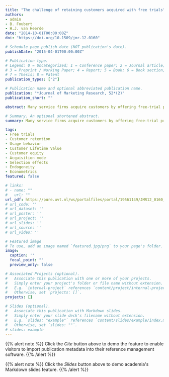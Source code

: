 ```yaml
---
title: "The challenge of retaining customers acquired with free trials"
authors:
- admin
- B. Foubert
- H.J. van Heerde
date: "2014-10-01T00:00:00Z"
doi: "https://doi.org/10.1509/jmr.12.0160"

# Schedule page publish date (NOT publication's date).
publishDate: "2015-04-01T00:00:00Z"

# Publication type.
# Legend: 0 = Uncategorized; 1 = Conference paper; 2 = Journal article;
# 3 = Preprint / Working Paper; 4 = Report; 5 = Book; 6 = Book section;
# 7 = Thesis; 8 = Patent
publication_types: ["2"]

# Publication name and optional abbreviated publication name.
publication: "*Journal of Marketing Research, 52*(2)"
publication_short: ""

abstract: Many service firms acquire customers by offering free-trial promotions. A crucial challenge is to retain customers acquired with these free trials. To address this challenge, firms need to understand how free-trial customers differ from regular customers in terms of their decision making to retain the service. This article conceptualizes how a customer’s retention decision is driven by marketing communication and usage behavior, and develops hypotheses about the impact of free-trial acquisition on this process. To test the hypotheses, the authors model a customer’s retention and usage decisions, distinguishing between usage of a flat-rate service and usage of a pay-per-use service. The model allows for unobserved heterogeneity and corrects for selection effects and endogeneity. Based on household panel data from a digital TV service, the authors find systematic behavioral differences which make the average customer lifetime value (CLV) of free-trial customers 59% lower than that of regular customers. However, free-trial customers are more responsive to marketing communication and usage rates, which offers opportunities to target marketing efforts and enhance retention rates, CLV, and customer equity.

# Summary. An optional shortened abstract.
summary: Many service firms acquire customers by offering free-trial promotions. This article conceptualizes how a customer’s retention decision is driven by marketing communication and usage behavior, and develops hypotheses about the impact of free-trial acquisition on this process.

tags:
- Free trials
- Customer retention
- Usage behavior
- Customer Lifetime Value
- Customer equity
- Acquisition mode
- Selection effects
- Endogeneity
- Econometrics
featured: false

# links:
# - name: ""
#   url: ""
url_pdf: https://pure.uvt.nl/ws/portalfiles/portal/19561149/JMR12_0160_WebPosting.pdf
# url_code: ''
# url_dataset: ''
# url_poster: ''
# url_project: ''
# url_slides: ''
# url_source: ''
# url_video: ''

# Featured image
# To use, add an image named `featured.jpg/png` to your page's folder.
image:
  caption: ''
  focal_point: ""
  preview_only: false

# Associated Projects (optional).
#   Associate this publication with one or more of your projects.
#   Simply enter your project's folder or file name without extension.
#   E.g. `internal-project` references `content/project/internal-project/index.md`.
#   Otherwise, set `projects: []`.
projects: []

# Slides (optional).
#   Associate this publication with Markdown slides.
#   Simply enter your slide deck's filename without extension.
#   E.g. `slides: "example"` references `content/slides/example/index.md`.
#   Otherwise, set `slides: ""`.
# slides: example
---
```


{{% alert note %}}
Click the *Cite* button above to demo the feature to enable visitors to import publication metadata into their reference management software.
{{% /alert %}}

{{% alert note %}}
Click the *Slides* button above to demo academia's Markdown slides feature.
{{% /alert %}}

<!-- Supplementary notes can be added here, including [code and math](https://sourcethemes.com/academic/docs/writing-markdown-latex/). -->
